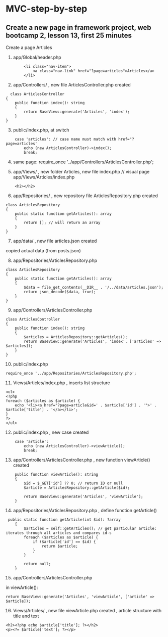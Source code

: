 # MVC-step-by-step
## Create a new page in framework project, web bootcamp 2, lesson 13, first 25 minutes

Create a page Articles

1) app/Global/header.php
```
        <li class="nav-item">
            <a class="nav-link" href="?page=articles">Articles</a>
        </li>
```
2) app/Controllers/ , new file ArticlesController.php created
```
  class ArticlesController
{
    public function index(): string
    {
        return BaseView::generate('Articles', 'index');
    }
}
```
3) public/index.php, at switch
```
    case 'articles': // case name must match with href="?page=articles'
        echo (new ArticlesController)->index();
        break;
```
4) same page: require_once '../app/Controllers/ArticlesController.php';

5) app/Views/ , new folder Articles, new file index.php // visual page
    app/Views/Articles/index.php
```
    <h2></h2>
```
6) app/Repositories/ , new repository file ArticlesRepository.php created
```
class ArticlesRepository
{
    public static function getArticles(): array
    {
        return []; // will return an array
    }
}
```
7) app/data/ , new file articles.json created

copied actual data (from posts.json)

8) app/Repositories/ArticlesRepository.php
```
class ArticlesRepository
{
    public static function getArticles(): array
    {
        $data = file_get_contents(__DIR__ . '/../data/articles.json');
        return json_decode($data, true);
    }
}
```
9) app/Controllers/ArticlesController.php
```
class ArticlesController
{
    public function index(): string
    {
        $articles = ArticlesRepository::getArticles();
        return BaseView::generate('Articles', 'index', ['articles' => $articles]);
    }
}
```
10) public/index.php 
```
require_once '../app/Repositories/ArticlesRepository.php';
```
11) Views/Articles/index.php , inserts list structure
```
<ul>
<?php
foreach ($articles as $article) {
    echo '<li><a href="?page=article&id=' . $article['id'] . '">' . $article['title'] . '</a></li>';
}
?>
</ul>
```
12) public/index.php , new case created
```
    case 'article':
        echo (new ArticlesController)->viewArticle();
        break;
```
13) app/Controllers/ArticlesController.php , new function viewArticle() created
```
    public function viewArticle(): string
    {
        $id = $_GET['id'] ?? 0; // return ID or null
        $article = ArticlesRepository::getArticle($id);

        return BaseView::generate('Articles', 'viewArticle');
    }
```
14) app/Repositories/ArticlesRepository.php , define function getArticle()
```
 public static function getArticle(int $id): ?array
    {
        $articles = self::getArticles(); // get particular article: iterates through all articles and compares id-s
        foreach ($articles as $article) {
            if ($article['id'] == $id) {
                return $article;
            }
        }

        return null;
    }
```
15) app/Controllers/ArticlesController.php

in viewArticle():
```
return BaseView::generate('Articles', 'viewArticle', ['article' => $article]);
```
16) Views/Articles/ , new file viewArticle.php created , article structure with title and text
```
<h2><?php echo $article['title']; ?></h2>
<p><?= $article['text']; ?></p>
```
